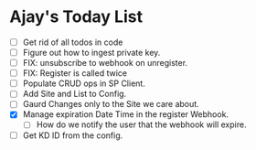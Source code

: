 # Ajay's Today List
- [ ] Get rid of all todos in code
- [ ] Figure out how to ingest private key.
- [ ] FIX: unsubscribe to webhook on unregister.
- [ ] FIX: Register is called twice
- [ ] Populate CRUD ops in SP Client.
- [ ] Add Site and List to Config.
- [ ] Gaurd Changes only to the Site we care about.
- [X] Manage expiration Date Time in the register Webhook.
  - [ ] How do we notify the user that the webhook will expire.
- [ ] Get KD ID from the config.